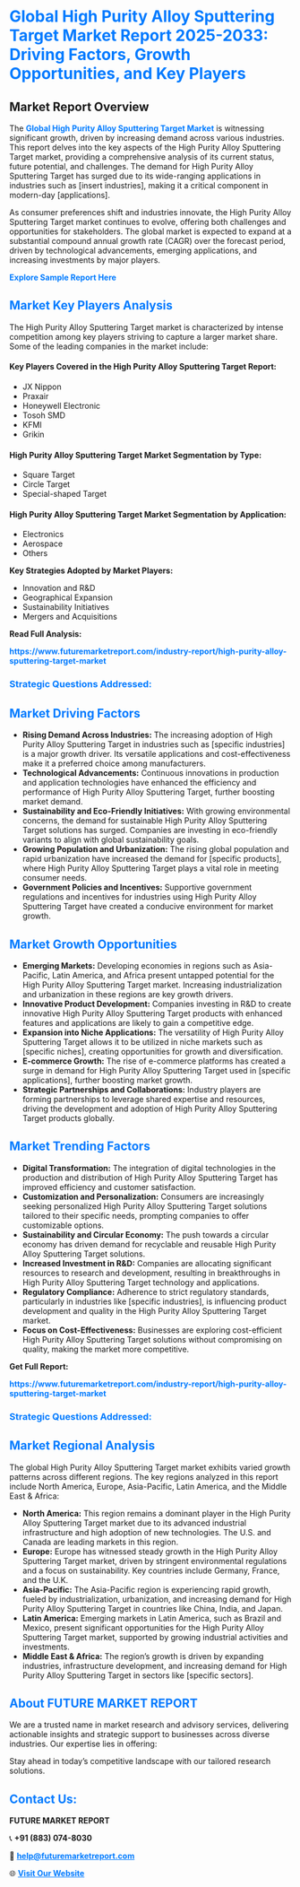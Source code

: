 <h1 style="color: #007BFF;">Global High Purity Alloy Sputtering Target Market Report 2025-2033: Driving Factors, Growth Opportunities, and Key Players</h1>

<section id="overview">
<h2>Market Report Overview</h2>
<p>The <a href="https://www.futuremarketreport.com/industry-report/high-purity-alloy-sputtering-target-market" style="color: #007BFF; text-decoration: none;"><strong>Global High Purity Alloy Sputtering Target Market</strong></a> is witnessing significant growth, driven by increasing demand across various industries. This report delves into the key aspects of the High Purity Alloy Sputtering Target market, providing a comprehensive analysis of its current status, future potential, and challenges. The demand for High Purity Alloy Sputtering Target has surged due to its wide-ranging applications in industries such as [insert industries], making it a critical component in modern-day [applications].</p>
<p>As consumer preferences shift and industries innovate, the High Purity Alloy Sputtering Target market continues to evolve, offering both challenges and opportunities for stakeholders. The global market is expected to expand at a substantial compound annual growth rate (CAGR) over the forecast period, driven by technological advancements, emerging applications, and increasing investments by major players.</p>
</section>

<section id="overview">
<p><a href="https://www.futuremarketreport.com/request-sample/reportId=76187" style="color: #007BFF; text-decoration: none;"><strong>Explore Sample Report Here</strong></a></p>
</section>

<section id="key-players">
<h2 style="color: #007BFF;">Market Key Players Analysis</h2>
<p>The High Purity Alloy Sputtering Target market is characterized by intense competition among key players striving to capture a larger market share. Some of the leading companies in the market include:</p>
<h4>Key Players Covered in the High Purity Alloy Sputtering Target Report:</h4>
<ul><li>JX Nippon</li><li>Praxair</li><li>Honeywell Electronic</li><li>Tosoh SMD</li><li>KFMI</li><li>Grikin</li></ul>
<h4>High Purity Alloy Sputtering Target Market Segmentation by Type:</h4>
<ul><li>Square Target</li><li>Circle Target</li><li>Special-shaped Target</li></ul>

<h4>High Purity Alloy Sputtering Target Market Segmentation by Application:</h4>
<ul><li>Electronics</li><li>Aerospace</li><li>Others</li></ul>
<p><strong>Key Strategies Adopted by Market Players:</strong></p>
<ul>
<li>Innovation and R&D</li>
<li>Geographical Expansion</li>
<li>Sustainability Initiatives</li>
<li>Mergers and Acquisitions</li>
</ul>
</section>

<section>
<p><strong>Read Full Analysis: </strong></p><a href="https://www.futuremarketreport.com/industry-report/high-purity-alloy-sputtering-target-market" style="color: #007BFF; text-decoration: none;"><strong>https://www.futuremarketreport.com/industry-report/high-purity-alloy-sputtering-target-market</strong></a>
<h3 style="color: #007BFF;">Strategic Questions Addressed:</h3>
</section>

<section id="driving-factors">
<h2 style="color: #007BFF;">Market Driving Factors</h2>
<ul>
<li><strong>Rising Demand Across Industries:</strong> The increasing adoption of High Purity Alloy Sputtering Target in industries such as [specific industries] is a major growth driver. Its versatile applications and cost-effectiveness make it a preferred choice among manufacturers.</li>
<li><strong>Technological Advancements:</strong> Continuous innovations in production and application technologies have enhanced the efficiency and performance of High Purity Alloy Sputtering Target, further boosting market demand.</li>
<li><strong>Sustainability and Eco-Friendly Initiatives:</strong> With growing environmental concerns, the demand for sustainable High Purity Alloy Sputtering Target solutions has surged. Companies are investing in eco-friendly variants to align with global sustainability goals.</li>
<li><strong>Growing Population and Urbanization:</strong> The rising global population and rapid urbanization have increased the demand for [specific products], where High Purity Alloy Sputtering Target plays a vital role in meeting consumer needs.</li>
<li><strong>Government Policies and Incentives:</strong> Supportive government regulations and incentives for industries using High Purity Alloy Sputtering Target have created a conducive environment for market growth.</li>
</ul>
</section>

<section id="growth-opportunities">
<h2 style="color: #007BFF;">Market Growth Opportunities</h2>
<ul>
<li><strong>Emerging Markets:</strong> Developing economies in regions such as Asia-Pacific, Latin America, and Africa present untapped potential for the High Purity Alloy Sputtering Target market. Increasing industrialization and urbanization in these regions are key growth drivers.</li>
<li><strong>Innovative Product Development:</strong> Companies investing in R&D to create innovative High Purity Alloy Sputtering Target products with enhanced features and applications are likely to gain a competitive edge.</li>
<li><strong>Expansion into Niche Applications:</strong> The versatility of High Purity Alloy Sputtering Target allows it to be utilized in niche markets such as [specific niches], creating opportunities for growth and diversification.</li>
<li><strong>E-commerce Growth:</strong> The rise of e-commerce platforms has created a surge in demand for High Purity Alloy Sputtering Target used in [specific applications], further boosting market growth.</li>
<li><strong>Strategic Partnerships and Collaborations:</strong> Industry players are forming partnerships to leverage shared expertise and resources, driving the development and adoption of High Purity Alloy Sputtering Target products globally.</li>
</ul>
</section>

<section id="trending-factors">
<h2 style="color: #007BFF;">Market Trending Factors</h2>
<ul>
<li><strong>Digital Transformation:</strong> The integration of digital technologies in the production and distribution of High Purity Alloy Sputtering Target has improved efficiency and customer satisfaction.</li>
<li><strong>Customization and Personalization:</strong> Consumers are increasingly seeking personalized High Purity Alloy Sputtering Target solutions tailored to their specific needs, prompting companies to offer customizable options.</li>
<li><strong>Sustainability and Circular Economy:</strong> The push towards a circular economy has driven demand for recyclable and reusable High Purity Alloy Sputtering Target solutions.</li>
<li><strong>Increased Investment in R&D:</strong> Companies are allocating significant resources to research and development, resulting in breakthroughs in High Purity Alloy Sputtering Target technology and applications.</li>
<li><strong>Regulatory Compliance:</strong> Adherence to strict regulatory standards, particularly in industries like [specific industries], is influencing product development and quality in the High Purity Alloy Sputtering Target market.</li>
<li><strong>Focus on Cost-Effectiveness:</strong> Businesses are exploring cost-efficient High Purity Alloy Sputtering Target solutions without compromising on quality, making the market more competitive.</li>
</ul>
</section>

<section>
<p><strong>Get Full Report: </strong></p><a href="https://www.futuremarketreport.com/industry-report/high-purity-alloy-sputtering-target-market" style="color: #007BFF; text-decoration: none;"><strong>https://www.futuremarketreport.com/industry-report/high-purity-alloy-sputtering-target-market</strong></a>
<h3 style="color: #007BFF;">Strategic Questions Addressed:</h3>
</section>


<section id="regional-analysis">
<h2 style="color: #007BFF;">Market Regional Analysis</h2>
<p>The global High Purity Alloy Sputtering Target market exhibits varied growth patterns across different regions. The key regions analyzed in this report include North America, Europe, Asia-Pacific, Latin America, and the Middle East & Africa:</p>
<ul>
<li><strong>North America:</strong> This region remains a dominant player in the High Purity Alloy Sputtering Target market due to its advanced industrial infrastructure and high adoption of new technologies. The U.S. and Canada are leading markets in this region.</li>
<li><strong>Europe:</strong> Europe has witnessed steady growth in the High Purity Alloy Sputtering Target market, driven by stringent environmental regulations and a focus on sustainability. Key countries include Germany, France, and the U.K.</li>
<li><strong>Asia-Pacific:</strong> The Asia-Pacific region is experiencing rapid growth, fueled by industrialization, urbanization, and increasing demand for High Purity Alloy Sputtering Target in countries like China, India, and Japan.</li>
<li><strong>Latin America:</strong> Emerging markets in Latin America, such as Brazil and Mexico, present significant opportunities for the High Purity Alloy Sputtering Target market, supported by growing industrial activities and investments.</li>
<li><strong>Middle East & Africa:</strong> The region’s growth is driven by expanding industries, infrastructure development, and increasing demand for High Purity Alloy Sputtering Target in sectors like [specific sectors].</li>
</ul>
</section>

<footer>
<h2 style="color: #007BFF;">About FUTURE MARKET REPORT</h2>
<p>We are a trusted name in market research and advisory services, delivering actionable insights and strategic support to businesses across diverse industries. Our expertise lies in offering:</p>

<p>Stay ahead in today’s competitive landscape with our tailored research solutions.</p>

<h2 style="color: #007BFF;">Contact Us:</h2>
<p><strong>FUTURE MARKET REPORT</strong></p>
<p>📞 <strong>+91 (883) 074-8030</strong></p>
<p>📧 <strong><a href="mailto:help@futuremarketreport.com" style="color: #007BFF;">help@futuremarketreport.com</a></strong></p>
<p>🌐 <strong><a href="https://www.futuremarketreport.com/" style="color: #007BFF;">Visit Our Website</a></strong></p>
</footer>